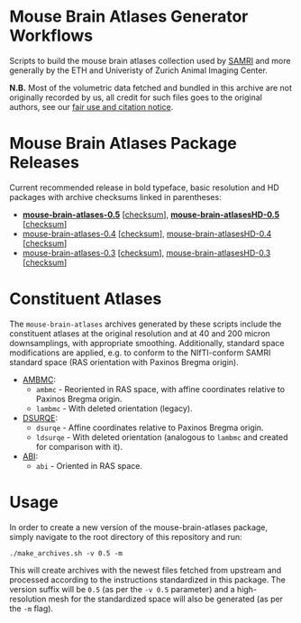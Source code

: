 # Mouse Brain Atlases Generator Workflows

Scripts to build the mouse brain atlases collection used by [SAMRI](https://github.com/IBT-FMI/SAMRI) and more generally by the ETH and Univeristy of Zurich Animal Imaging Center.

**N.B.** Most of the volumetric data fetched and bundled in this archive are not originally recorded by us, all credit for such files goes to the original authors, see our [fair use and citation notice](FAIRUSE-AND-CITATION).

# Mouse Brain Atlases Package Releases

Current recommended release in bold typeface, basic resolution and HD packages with archive checksums linked in parentheses:

* **[mouse-brain-atlases-0.5](http://chymera.eu/distfiles/mouse-brain-atlases-0.5.tar.xz)** \[[checksum](http://chymera.eu/distfiles/mouse-brain-atlases-0.5.sha512)\], **[mouse-brain-atlasesHD-0.5](http://chymera.eu/distfiles/mouse-brain-atlasesHD-0.5.tar.xz)** \[[checksum](http://chymera.eu/distfiles/mouse-brain-atlases-0.5.sha512)\]
* [mouse-brain-atlases-0.4](http://chymera.eu/distfiles/mouse-brain-atlases-0.4.tar.xz) \[[checksum](http://chymera.eu/distfiles/mouse-brain-atlases-0.4.sha512)\], [mouse-brain-atlasesHD-0.4](http://chymera.eu/distfiles/mouse-brain-atlasesHD-0.4.tar.xz) \[[checksum](http://chymera.eu/distfiles/mouse-brain-atlases-0.4.sha512)\]
* [mouse-brain-atlases-0.3](http://chymera.eu/distfiles/mouse-brain-atlases-0.3.tar.xz) \[[checksum](http://chymera.eu/distfiles/mouse-brain-atlases-0.3.sha512)\], [mouse-brain-atlasesHD-0.3](http://chymera.eu/distfiles/mouse-brain-atlasesHD-0.3.tar.xz) \[[checksum](http://chymera.eu/distfiles/mouse-brain-atlases-0.3.sha512)\]

# Constituent Atlases

The `mouse-brain-atlases` archives generated by these scripts include the constituent atlases at the original resolution and at 40 and 200 micron downsamplings, with appropriate smoothing.
Additionally, standard space modifications are applied, e.g. to conform to the NIfTI-conform SAMRI standard space (RAS orientation with Paxinos Bregma origin).

* [AMBMC](http://imaging.org.au/AMBMC/Model):
	* `ambmc` - Reoriented in RAS space, with affine coordinates relative to Paxinos Bregma origin.
	* `lambmc` - With deleted orientation (legacy).
* [DSURQE](http://repo.mouseimaging.ca/repo/DSURQE_40micron_nifti):
	* `dsurqe` - Affine coordinates relative to Paxinos Bregma origin.
	* `ldsurqe` - With deleted orientation (analogous to `lambmc` and created for comparison with it).
* [ABI](http://download.alleninstitute.org/informatics-archive/current-release/mouse_ccf/average_template/average_template_10.nrrd):
	* `abi` - Oriented in RAS space.

# Usage

In order to create a new version of the mouse-brain-atlases package, simply navigate to the root directory of this repository and run:

```
./make_archives.sh -v 0.5 -m
```

This will create archives with the newest files fetched from upstream and processed according to the instructions standardized in this package.
The version suffix will be `0.5` (as per the `-v 0.5` parameter) and a high-resolution mesh for the standardized space will also be generated (as per the `-m` flag).
